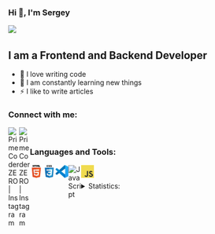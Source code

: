 ### Hi 👋, I'm Sergey

![](https://komarev.com/ghpvc/?username=PrimeCoderZERO)

## I am a Frontend and Backend Developer
- 💪 I love writing code
- 🥅 I am constantly learning new things
- ⚡ I like to write articles

### Connect with me:

[<img align="left" alt="PrimeCoderZERO | Instagram" width="22px" src="https://cdn.jsdelivr.net/npm/simple-icons@v3/icons/instagram.svg" />][instagram]
[<img align="left" alt="PrimeCoderZERO | Instagram" width="22px" src="https://cdn.jsdelivr.net/npm/simple-icons@v3/icons/telegram.svg" />][telegram]


<br />

### Languages and Tools:

<img align="left" alt="HTML5" width="26px" src="https://raw.githubusercontent.com/github/explore/80688e429a7d4ef2fca1e82350fe8e3517d3494d/topics/html/html.png" />
<img align="left" alt="CSS" width="26px" src="https://raw.githubusercontent.com/github/explore/80688e429a7d4ef2fca1e82350fe8e3517d3494d/topics/css/css.png" />
<img align="left" alt="Visual Studio Code" width="26px" src="https://raw.githubusercontent.com/github/explore/80688e429a7d4ef2fca1e82350fe8e3517d3494d/topics/visual-studio-code/visual-studio-code.png" />
<img align="left" alt="JavaScript" width="26px" src="https://cdn-icons-png.flaticon.com/512/6132/6132222.png
" />
<img align="left" alt="JavaScript" width="26px" src="https://raw.githubusercontent.com/github/explore/80688e429a7d4ef2fca1e82350fe8e3517d3494d/topics/javascript/javascript.png" />



<br />
<br />

<details>
  <summary>Statistics:</summary>
   <img align="left" alt="codeSTACKr's GitHub Stats" src="https://github-readme-stats.vercel.app/api/top-langs/?username=PrimeCoderZERO&langs_count=8&layout=compact" />
    <br />
    <img align="left" alt="codeSTACKr's GitHub Stats" src="https://github-readme-stats.vercel.app/api?username=PrimeCoderZERO" />
</details>


[instagram]: https://www.instagram.com/your_sma1l/
[telegram]: t.me/Zero_clown

